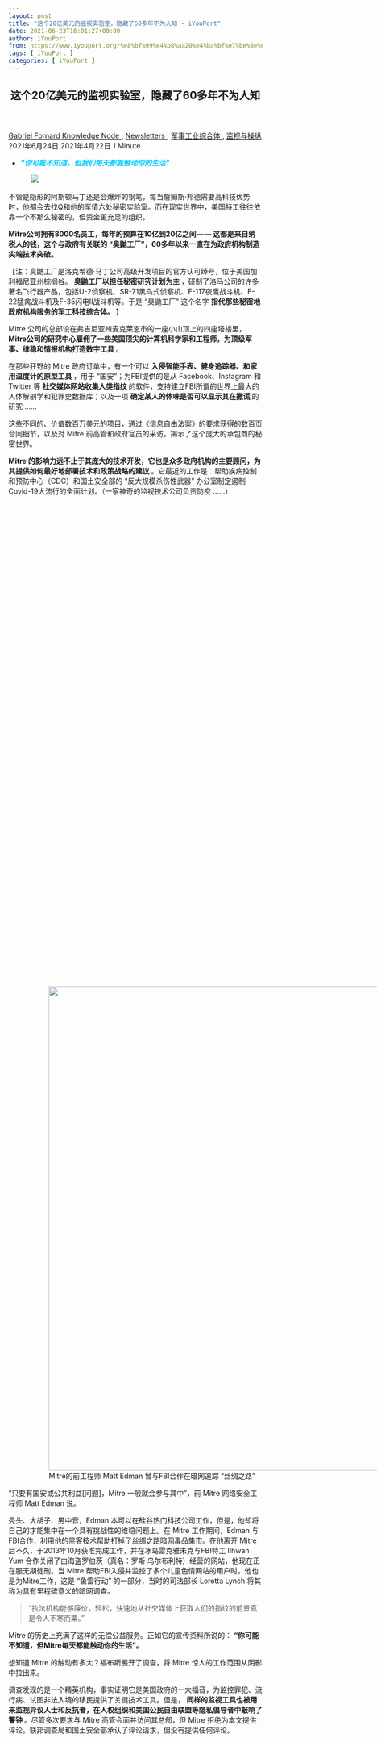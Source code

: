 ```yaml
---
layout: post
title: "这个20亿美元的监视实验室，隐藏了60多年不为人知 - iYouPort"
date: 2021-06-23T16:01:27+00:00
author: iYouPort
from: https://www.iyouport.org/%e8%bf%99%e4%b8%aa20%e4%ba%bf%e7%be%8e%e5%85%83%e7%9a%84%e7%9b%91%e8%a7%86%e5%ae%9e%e9%aa%8c%e5%ae%a4%ef%bc%8c%e9%9a%90%e8%97%8f%e4%ba%8660%e5%a4%9a%e5%b9%b4%e4%b8%8d%e4%b8%ba%e4%ba%ba%e7%9f%a5/
tags: [ iYouPort ]
categories: [ iYouPort ]
---
```


<article class="post-16326 post type-post status-publish format-standard has-post-thumbnail hentry category-knowledge-node category-newsletters category-64 category-20 tag-antisurveillance tag-bigbrother tag-biometrics tag-covid-19 tag-mass-surveillance tag-mitre tag-socmint tag-surveillance" id="post-16326">
 <header class="entry-header">
  <h1 class="entry-title">
   这个20亿美元的监视实验室，隐藏了60多年不为人知
  </h1>
 </header>
 <div class="entry-meta">
  <span class="byline">
   <a href="https://www.iyouport.org/author/gabrielfornard/" rel="author" title="由Gabriel Fornard发布">
    Gabriel Fornard
   </a>
  </span>
  <span class="cat-links">
   <a href="https://www.iyouport.org/category/knowledge-node/" rel="category tag">
    Knowledge Node
   </a>
   ,
   <a href="https://www.iyouport.org/category/newsletters/" rel="category tag">
    Newsletters
   </a>
   ,
   <a href="https://www.iyouport.org/category/%e5%86%9b%e4%ba%8b%e5%b7%a5%e4%b8%9a%e7%bb%bc%e5%90%88%e4%bd%93/" rel="category tag">
    军事工业综合体
   </a>
   ,
   <a href="https://www.iyouport.org/category/%e7%9b%91%e8%a7%86%e4%b8%8e%e6%93%8d%e7%ba%b5/" rel="category tag">
    监视与操纵
   </a>
  </span>
  <span class="published-on">
   <time class="entry-date published" datetime="2021-06-24T00:01:27+08:00">
    2021年6月24日
   </time>
   <time class="updated" datetime="2021-04-22T13:17:15+08:00">
    2021年4月22日
   </time>
  </span>
  <span class="word-count">
   1 Minute
  </span>
 </div>
 <div class="entry-content">
  <ul>
   <li class="graf graf--p graf--startsWithDoubleQuote">
    <span style="color: #00ccff;">
     <em>
      <strong>
       “你可能不知道，但我们每天都能触动你的生活”
      </strong>
     </em>
    </span>
   </li>
  </ul>
  <figure class="graf graf--figure">
   <img class="graf-image aligncenter jetpack-lazy-image" data-height="710" data-image-id="1*HHGkvQyVCbakpCnAaeGCOw.png" data-lazy-src="https://i1.wp.com/cdn-images-1.medium.com/max/1067/1*HHGkvQyVCbakpCnAaeGCOw.png?w=1100&amp;is-pending-load=1#038;ssl=1" data-recalc-dims="1" data-width="1466" src="https://i1.wp.com/cdn-images-1.medium.com/max/1067/1*HHGkvQyVCbakpCnAaeGCOw.png?w=1100&amp;ssl=1" srcset="data:image/gif;base64,R0lGODlhAQABAIAAAAAAAP///yH5BAEAAAAALAAAAAABAAEAAAIBRAA7"/>
   <noscript>
    <img class="graf-image aligncenter" data-height="710" data-image-id="1*HHGkvQyVCbakpCnAaeGCOw.png" data-recalc-dims="1" data-width="1466" src="https://i1.wp.com/cdn-images-1.medium.com/max/1067/1*HHGkvQyVCbakpCnAaeGCOw.png?w=1100&amp;ssl=1"/>
   </noscript>
  </figure>
  <p class="graf graf--p">
   不管是隐形的阿斯顿马丁还是会爆炸的钢笔，每当詹姆斯·邦德需要高科技优势时，他都会去找Q和他的军情六处秘密实验室。而在现实世界中，美国特工往往依靠一个不那么秘密的，但资金更充足的组织。
  </p>
  <p class="graf graf--p">
   <strong class="markup--strong markup--p-strong">
    Mitre公司拥有8000名员工，每年的预算在10亿到20亿之间 — — 这都是来自纳税人的钱，这个与政府有关联的 “臭鼬工厂”，60多年以来一直在为政府机构制造尖端技术突破。
   </strong>
  </p>
  <p class="graf graf--p">
   【注：臭鼬工厂是洛克希德·马丁公司高级开发项目的官方认可绰号，位于美国加利福尼亚州棕榈谷。
   <strong class="markup--strong markup--p-strong">
    臭鼬工厂以担任秘密研究计划为主
   </strong>
   ，研制了洛马公司的许多著名飞行器产品，包括U-2侦察机、SR-71黑鸟式侦察机、F-117夜鹰战斗机、F-22猛禽战斗机及F-35闪电II战斗机等。于是 “臭鼬工厂” 这个名字
   <strong class="markup--strong markup--p-strong">
    指代那些秘密地政府机构服务的军工科技综合体。
   </strong>
   】
  </p>
  <p class="graf graf--p">
   Mitre 公司的总部设在弗吉尼亚州麦克莱恩市的一座小山顶上的四座塔楼里，
   <strong class="markup--strong markup--p-strong">
    Mitre公司的研究中心雇佣了一些美国顶尖的计算机科学家和工程师，为顶级军事、维稳和情报机构打造数字工具
   </strong>
   。
  </p>
  <p class="graf graf--p">
   在那些狂野的 Mitre 政府订单中，有一个可以
   <strong class="markup--strong markup--p-strong">
    入侵智能手表、健身追踪器、和家用温度计的原型工具
   </strong>
   ，用于 “国安”；为FBI提供的是从 Facebook、Instagram 和 Twitter 等
   <strong class="markup--strong markup--p-strong">
    社交媒体网站收集人类指纹
   </strong>
   的软件，支持建立FBI所谓的世界上最大的人体解剖学和犯罪史数据库；以及一项
   <strong class="markup--strong markup--p-strong">
    确定某人的体味是否可以显示其在撒谎
   </strong>
   的研究 ……
  </p>
  <p class="graf graf--p">
   这些不同的、价值数百万美元的项目，通过《信息自由法案》的要求获得的数百页合同细节，以及对 Mitre 前高管和政府官员的采访，揭示了这个庞大的承包商的秘密世界。
  </p>
  <p class="graf graf--p">
   <strong class="markup--strong markup--p-strong">
    Mitre 的影响力远不止于其庞大的技术开发，它也是众多政府机构的主要顾问，为其提供如何最好地部署技术和政策战略的建议
   </strong>
   。它最近的工作是：帮助疾病控制和预防中心（CDC）和国土安全部的 “反大规模杀伤性武器” 办公室制定遏制Covid-19大流行的全面计划。（一家神奇的监视技术公司负责防疫 ……）
  </p>
  <figure class="graf graf--figure">
   <p>
    <figure class="wp-caption aligncenter" style="width: 960px">
     <img alt="" class="graf-image jetpack-lazy-image" data-height="960" data-image-id="0*NFhDvdC1Y7RdS-xn" data-lazy-src="https://cdn-images-1.medium.com/max/1067/0*NFhDvdC1Y7RdS-xn?is-pending-load=1" data-width="960" height="960" src="https://cdn-images-1.medium.com/max/1067/0*NFhDvdC1Y7RdS-xn" srcset="data:image/gif;base64,R0lGODlhAQABAIAAAAAAAP///yH5BAEAAAAALAAAAAABAAEAAAIBRAA7" width="960"/>
     <noscript>
      <img alt="" class="graf-image" data-height="960" data-image-id="0*NFhDvdC1Y7RdS-xn" data-width="960" height="960" src="https://cdn-images-1.medium.com/max/1067/0*NFhDvdC1Y7RdS-xn" width="960"/>
     </noscript>
     <figcaption class="wp-caption-text">
      Mitre的前工程师 Matt Edman 曾与FBI合作在暗网追踪 “丝绸之路”
     </figcaption>
    </figure>
   </p>
  </figure>
  <p class="graf graf--p graf--startsWithDoubleQuote">
   “只要有国安或公共利益[问题]，Mitre 一般就会参与其中”，前 Mitre 网络安全工程师 Matt Edman 说。
  </p>
  <p class="graf graf--p">
   秃头、大胡子、男中音，Edman 本可以在硅谷热门科技公司工作，但是，他却将自己的才能集中在一个具有挑战性的维稳问题上。在 Mitre 工作期间，Edman 与FBI合作，利用他的黑客技术帮助打掉了丝绸之路暗网毒品集市。在他离开 Mitre 后不久，于2013年10月获准完成工作，并在冰岛雷克雅未克与FBI特工 Ilhwan Yum 合作关闭了由海盗罗伯茨（真名：罗斯·乌尔布利特）经营的网站，他现在正在服无期徒刑。当 Mitre 帮助FBI入侵并监控了多个儿童色情网站的用户时，他也是为Mitre工作，这是 “鱼雷行动” 的一部分，当时的司法部长 Loretta Lynch 将其称为具有里程碑意义的暗网调查。
  </p>
  <blockquote class="graf graf--blockquote graf--startsWithDoubleQuote">
   <p>
    “执法机构能够廉价，轻松，快速地从社交媒体上获取人们的指纹的前景真是令人不寒而栗。”
   </p>
  </blockquote>
  <p class="graf graf--p">
   Mitre 的历史上充满了这样的无偿公益服务。正如它的宣传资料所说的：
   <strong class="markup--strong markup--p-strong">
    “你可能不知道，但Mitre每天都能触动你的生活”。
   </strong>
  </p>
  <p class="graf graf--p">
   想知道 Mitre 的触动有多大？福布斯展开了调查，将 Mitre 惊人的工作范围从阴影中拉出来。
  </p>
  <p class="graf graf--p">
   调查发现的是一个精英机构，事实证明它是美国政府的一大福音，为监控罪犯、流行病、试图非法入境的移民提供了关键技术工具。但是，
   <strong class="markup--strong markup--p-strong">
    同样的监视工具也被用来监视异议人士和反抗者，在人权组织和美国公民自由联盟等隐私倡导者中敲响了警钟
   </strong>
   。尽管多次要求与 Mitre 高管会面并访问其总部，但 Mitre 拒绝为本文提供评论。联邦调查局和国土安全部承认了评论请求，但没有提供任何评论。
  </p>
  <figure class="graf graf--figure">
   <p>
    <figure class="wp-caption aligncenter" style="width: 960px">
     <img alt="" class="graf-image jetpack-lazy-image" data-height="640" data-image-id="0*voLaAE5ok1uUvE83" data-lazy-src="https://cdn-images-1.medium.com/max/1067/0*voLaAE5ok1uUvE83?is-pending-load=1" data-width="960" height="640" src="https://cdn-images-1.medium.com/max/1067/0*voLaAE5ok1uUvE83" srcset="data:image/gif;base64,R0lGODlhAQABAIAAAAAAAP///yH5BAEAAAAALAAAAAABAAEAAAIBRAA7" width="960"/>
     <noscript>
      <img alt="" class="graf-image" data-height="640" data-image-id="0*voLaAE5ok1uUvE83" data-width="960" height="640" src="https://cdn-images-1.medium.com/max/1067/0*voLaAE5ok1uUvE83" width="960"/>
     </noscript>
     <figcaption class="wp-caption-text">
      Mitre的总部位于麦克莱恩·华盛顿（McLean Washington）地铁站的正前方，与美国最大的另一家国防供应商诺斯洛普·格鲁门公司（Northrup Grumman）隔壁
     </figcaption>
    </figure>
   </p>
  </figure>
  <p class="graf graf--p">
   很少有人听说过 Mitre，也不知道它的使命。
   <strong class="markup--strong markup--p-strong">
    即使是住在其大型办公建筑群附近的当地人，也往往不知道它在过去60年里一直是美国国安和国防的坚定支柱。
   </strong>
  </p>
  <p class="graf graf--p graf--startsWithDoubleQuote">
   “它离我住的地方只有几英里远，从50年代中期开始就一直在那里”，Shawn Valle 说，他在2008年第一次那里面试，“但我从来没有听说过它”。 Valle最终为空军从事网络安全工作，并在那里的五年中负责寻找谷歌Android操作系统中的漏洞。
  </p>
  <p class="graf graf--p">
   虽然不在公众视野中，但 Mitre 的历史却很了不起。
   <strong class="markup--strong markup--p-strong">
    这家非营利性公司诞生于冷战时期，从可能是世界上最著名的科技校园 — — 麻省理工学院中分离出来。
   </strong>
   （MIT的缩写为Mitre提供了名字的前半部分）
  </p>
  <p class="graf graf--p">
   20世纪50年代末，面对与苏联核战的风险，美国空军要求麻省理工学院帮助其创建一种防空系统，以帮助其探测来袭的轰炸机。该研究所提出了半自动地面环境（SAGE）。该系统将雷达、无线电和网络通信结合起来，探测来袭的敌机，向附近的空军基地发出警报并持续更新，空军基地将发动喷气式飞机拦截接近的威胁。
   <strong class="markup--strong markup--p-strong">
    这是美国第一套防空系统，1958年麻省理工学院的管理人员成立了Mitre公司，负责管理SAGE及其未来的发展。
   </strong>
  </p>
  <blockquote class="graf graf--blockquote graf--startsWithDoubleQuote">
   <p>
    “ DHS已要求 Mitre 帮助建立持久的国家监控能力，声称防疫。”
   </p>
  </blockquote>
  <figure class="graf graf--figure">
   <p>
    <figure class="wp-caption aligncenter" style="width: 960px">
     <img alt="" class="graf-image jetpack-lazy-image" data-height="960" data-image-id="0*fDz_0oPL-VPlsLkf" data-lazy-src="https://cdn-images-1.medium.com/max/1067/0*fDz_0oPL-VPlsLkf?is-pending-load=1" data-width="960" height="960" src="https://cdn-images-1.medium.com/max/1067/0*fDz_0oPL-VPlsLkf" srcset="data:image/gif;base64,R0lGODlhAQABAIAAAAAAAP///yH5BAEAAAAALAAAAAABAAEAAAIBRAA7" width="960"/>
     <noscript>
      <img alt="" class="graf-image" data-height="960" data-image-id="0*fDz_0oPL-VPlsLkf" data-width="960" height="960" src="https://cdn-images-1.medium.com/max/1067/0*fDz_0oPL-VPlsLkf" width="960"/>
     </noscript>
     <figcaption class="wp-caption-text">
      Mitre担任9/11首席执行官期间，马丁·法加（Martin Faga）帮助重建了五角大楼的通信网络，并开发了技术，在废墟中寻找“原爆点”幸存者
     </figcaption>
    </figure>
   </p>
  </figure>
  <p class="graf graf--p">
   <strong class="markup--strong markup--p-strong">
    在接下来的40年里，Mitre 参与了诸如机载预警和控制系统(AWACS)和监视目标攻击雷达系统(STARS)等著名空中监视技术的幕后工作。它还在GPS和商业航空公司的交通防撞系统等大量使用的技术的发展中发挥了重要作用。如今，它的职权范围更加广泛，领导着各种网络安全计划甚至医疗项目
   </strong>
   。
  </p>
  <p class="graf graf--p graf--startsWithDoubleQuote">
   “我一直向人们解释的 Mitre 的特点是，当我们说我们是做信息科学的时候，我们远远超出了人们通常所说的IT领域”，2000年至2006年 Mitre 的CEO Martin Faga 告诉福布斯。例如，它会设计一种专门的天线，放在军用飞机上，以发送和接收来自通信卫星的数据，Faga 说，他是一位白发苍苍、不那么显眼的美国情报机构和承包商的长期雇员。然后，Mitre 公司也会设计卫星通信系统，以及雷达 — —
   <strong class="markup--strong markup--p-strong">
    基本上是 “每一种信息系统”
   </strong>
   ，他补充说。
  </p>
  <p class="graf graf--p">
   <strong class="markup--strong markup--p-strong">
    该公司在监控领域广泛的专业知识现在正被用来 “防疫”
   </strong>
   。在6月底与CDC签署的一份价值1630万美元的合同中，Mitre 被要求帮助
   <strong class="markup--strong markup--p-strong">
    建立 “一种
   </strong>
   <a class="markup--anchor markup--p-anchor" data-href="https://www.iyouport.org/%e5%86%a0%e7%8a%b6%e7%97%85%e6%af%92%e5%8d%b1%e6%9c%ba%e7%a9%b6%e7%ab%9f%e6%98%af%e5%90%a6%e8%83%bd%e5%a4%9f%e7%bb%93%e6%9d%9f%ef%bc%9f%ef%bc%9a%e5%a8%81%e6%9d%83%e4%b8%bb%e4%b9%89%e7%9a%84%e6%9d%83/" href="https://www.iyouport.org/%e5%86%a0%e7%8a%b6%e7%97%85%e6%af%92%e5%8d%b1%e6%9c%ba%e7%a9%b6%e7%ab%9f%e6%98%af%e5%90%a6%e8%83%bd%e5%a4%9f%e7%bb%93%e6%9d%9f%ef%bc%9f%ef%bc%9a%e5%a8%81%e6%9d%83%e4%b8%bb%e4%b9%89%e7%9a%84%e6%9d%83/" rel="noopener" target="_blank">
    <strong class="markup--strong markup--p-strong">
     持久的国家监控能力
    </strong>
   </a>
   ”。
  </p>
  <ul class="postList">
   <li class="graf graf--li">
    《
    <a class="markup--anchor markup--li-anchor" data-href="https://www.iyouport.org/%e5%86%a0%e7%8a%b6%e7%97%85%e6%af%92%e5%a6%82%e4%bd%95%e8%ae%a9%e6%95%b4%e4%b8%aa%e5%9c%b0%e7%90%83%e5%8f%98%e6%88%90%e4%ba%86%e5%8f%8d%e4%b9%8c%e6%89%98%e9%82%a6%e5%9c%b0%e7%8b%b1%e2%80%8a-%e2%80%8a/" href="https://www.iyouport.org/%e5%86%a0%e7%8a%b6%e7%97%85%e6%af%92%e5%a6%82%e4%bd%95%e8%ae%a9%e6%95%b4%e4%b8%aa%e5%9c%b0%e7%90%83%e5%8f%98%e6%88%90%e4%ba%86%e5%8f%8d%e4%b9%8c%e6%89%98%e9%82%a6%e5%9c%b0%e7%8b%b1%e2%80%8a-%e2%80%8a/" rel="noopener" target="_blank">
     #COVID-19(84)冠状病毒如何让整个地球变成了反乌托邦地狱 — 包括但并仅仅是中国：长篇报告
    </a>
    》
   </li>
  </ul>
  <p class="graf graf--p">
   2019年，CDC与 Mitre 在疾病监测技术和服务上花费了2000万美元，但没有回应《福布斯》关于这些流行病防疫计划更多细节的要求。与此同时，3月17日，在Covid-19引起的全国紧急状态的四天后，美国国土安全部反大规模杀伤性武器（CWMD）办公室呼吁Mitre有效地充当大流行病应对计划的支点，“参与、告知和指导” 市长、州长和应对大流行病的应急领导人。Mitre 还将创建疾病模型来跟踪病毒传播，并确定哪些 “非药物干预”（也就是NPIs — — 比如关闭学校、商店和实施社会疏离）可以帮助立法者 “把曲线拉直”。
  </p>
  <p class="graf graf--p">
   政府数据显示，
   <strong class="markup--strong markup--p-strong">
    纳税人在 Mitre 身上花的钱近年来一直在上升，已接近20亿美元。 Mitre 表示，其2019年的整体收入为18亿美元
   </strong>
   。
  </p>
  <figure class="graf graf--figure">
   <img class="graf-image aligncenter jetpack-lazy-image" data-height="912" data-image-id="1*ZzklI3oc_MgvdvK5wRsVtg.png" data-lazy-src="https://i1.wp.com/cdn-images-1.medium.com/max/1067/1*ZzklI3oc_MgvdvK5wRsVtg.png?w=1100&amp;is-pending-load=1#038;ssl=1" data-recalc-dims="1" data-width="2038" src="https://i1.wp.com/cdn-images-1.medium.com/max/1067/1*ZzklI3oc_MgvdvK5wRsVtg.png?w=1100&amp;ssl=1" srcset="data:image/gif;base64,R0lGODlhAQABAIAAAAAAAP///yH5BAEAAAAALAAAAAABAAEAAAIBRAA7"/>
   <noscript>
    <img class="graf-image aligncenter" data-height="912" data-image-id="1*ZzklI3oc_MgvdvK5wRsVtg.png" data-recalc-dims="1" data-width="2038" src="https://i1.wp.com/cdn-images-1.medium.com/max/1067/1*ZzklI3oc_MgvdvK5wRsVtg.png?w=1100&amp;ssl=1"/>
   </noscript>
  </figure>
  <p class="graf graf--p">
   20万美元的合同（按照Covid的支出标准，微乎其微）规定：“随着疫情的发展，承包商将识别、收集和分析所有可能的数据，使州和地方领导人能够近乎实时地了解情况，以便最终适当地追溯NPI的实施工作”。换句话说，
   <strong class="markup--strong markup--p-strong">
    Mitre正在指导美国领导人的决策。
   </strong>
  </p>
  <p class="graf graf--p">
   Mitre和国土安全部都没有解释为什么CWMD部门要管理这样一份合同。此外，Mitre 还无偿创建了一个名为 “Sara Alert” 的联系人追踪系统，该系统一直在帮助各州  — — 阿肯色州、宾夕法尼亚州和佛蒙特州等  — — 监测人们都接触到哪些其他人了。该系统让已知有感染Covid-19风险的人将他们的症状和体温上传到州和地方卫生机构的数据库。
  </p>
  <p class="graf graf--p">
   在阿肯色州，自4月初以来，已有12861人注册，通过短信、电话、电子邮件或网站向卫生部门实时更新自己的病情。“这个系统让我们能够更容易地识别次要病例，真正建立起对社会集群的更好的处理，这一直是一个挑战”，阿肯色州卫生局首席流行病学家迈克·西玛博士说。它是如此成功，
   <strong class="markup--strong markup--p-strong">
    西玛甚至计划在Covid-19最终消亡后，继续使用 Sara Alert 监控其他传染病 — — 简单说，持续监控。
   </strong>
  </p>
  <p class="graf graf--p">
   Mitre 公司与其他军事和情报承包商的不同之处在于，它没有任何赚钱的任务。与诺斯洛普·格鲁门公司、雷神公司和通用动力公司等商业承包商不同的是，
   <strong class="markup--strong markup--p-strong">
    它运营着7个这样的 “臭鼬工厂”，业界称之为 “联邦政府资助的研发中心”（FFDRCs），这个平凡的名字掩盖了它们惊人的工作。
   </strong>
  </p>
  <p class="graf graf--p">
   Faga 说，Mitre 只对员工的时间进行收费，并收取少量费用，通常占整体成本的3%左右，以支持进一步的独立研究。“人们带着一个伟大的想法前来，并说：’天啊，如果我有10万美元，我可以把这个变成伟大的东西’。而我们公司可以直接把这些东西给他们。”
  </p>
  <p class="graf graf--p">
   这让这位前CEO在他的环形跑道竞争对手中处于不同寻常的地位。Mitre 并没有将其创造的技术商业化。一旦建立了一个原型，它就会被授权给政府、私人企业或学术机构。
   <strong class="markup--strong markup--p-strong">
    自2014年以来，它已经向行业和大学合作伙伴转让了670多份授权。
   </strong>
  </p>
  <figure class="graf graf--figure">
   <p>
    <figure class="wp-caption aligncenter" style="width: 960px">
     <img alt="" class="graf-image jetpack-lazy-image" data-height="960" data-image-id="0*wd5PSh1ukmPgpoVA" data-lazy-src="https://cdn-images-1.medium.com/max/1067/0*wd5PSh1ukmPgpoVA?is-pending-load=1" data-width="960" height="960" src="https://cdn-images-1.medium.com/max/1067/0*wd5PSh1ukmPgpoVA" srcset="data:image/gif;base64,R0lGODlhAQABAIAAAAAAAP///yH5BAEAAAAALAAAAAABAAEAAAIBRAA7" width="960"/>
     <noscript>
      <img alt="" class="graf-image" data-height="960" data-image-id="0*wd5PSh1ukmPgpoVA" data-width="960" height="960" src="https://cdn-images-1.medium.com/max/1067/0*wd5PSh1ukmPgpoVA" width="960"/>
     </noscript>
     <figcaption class="wp-caption-text">
      前联邦调查局科学负责人克里斯·皮耶霍塔（Chris Piehota）之前曾被罗伯特·穆勒（Robert Mueller）任命为该机构恐怖分子筛查中心的主任。
     </figcaption>
    </figure>
   </p>
  </figure>
  <p class="graf graf--p">
   不受商业压力的影响，Mitre 获得了开发一些更激进的答案来解决政府最紧迫的问题的
   <strong class="markup--strong markup--p-strong">
    自由度
   </strong>
   。
  </p>
  <p class="graf graf--p">
   以一个
   <strong class="markup--strong markup--p-strong">
    从公民的 Facebook、Twitter 和其他社交媒体帖子中收集指纹的项目
   </strong>
   为例。福布斯获得的电子邮件和 Mitre 合同的细节概述了FBI的一个价值50万美元的 “社交媒体图像指纹采集项目” ，该项目始于2015年。该项目由FBI在匡蒂科的一个黑客部门 — — 行动技术部负责，并由一个此前未报道的名为 Triad 的研究资助机构提供资金。
  </p>
  <p class="graf graf--p">
   最近退休的负责人 Chris Piehota 表示，Triad 旨在资助客观外部机构的创新研究，
   <strong class="markup--strong markup--p-strong">
    “图像指纹” 就像其字面意思一样：试图从社交媒体照片中获取生物识别信息。想想那些把自己的照片放在网上，做着各种手势的人，Piehota解释说，“这些发照片的人也让我们获得了他们的指纹模式”
   </strong>
   ，他补充道，“[FBI]可以从这些图像中获取你的指纹特征，他们可以为[政府没有保存生物信息的]个人建立指纹文件或指纹特征”。
  </p>
  <p class="graf graf--p">
   这可能对违反移民法的个人有用，因为美国在另一个数据库中没有他们的指纹记录，而所有公民都应该被收集指纹了，Piehota 补充说。包括用WhatsApp 中的照片抓毒贩 —— 在这里看到具体细节《
   <a class="markup--anchor markup--p-anchor" data-href="https://www.iyouport.org/%e8%bf%99%e4%ba%9b%e4%bd%bf%e7%94%a8%e6%9a%97%e7%bd%91%e7%9a%84%e4%ba%ba%e6%98%af%e5%a6%82%e4%bd%95%e8%a2%ab%e6%8a%93%e5%88%b0%e7%9a%84%ef%bc%9f/" href="https://www.iyouport.org/%e8%bf%99%e4%ba%9b%e4%bd%bf%e7%94%a8%e6%9a%97%e7%bd%91%e7%9a%84%e4%ba%ba%e6%98%af%e5%a6%82%e4%bd%95%e8%a2%ab%e6%8a%93%e5%88%b0%e7%9a%84%ef%bc%9f/" rel="noopener" target="_blank">
    这些使用暗网的人是如何被抓到的？
   </a>
   》。
  </p>
  <blockquote class="graf graf--blockquote graf--startsWithDoubleQuote">
   <p>
    “想想那些穿越边境的人，一个监控工具可以检测智能手表，并对其进行黑客攻击”
   </p>
  </blockquote>
  <p class="graf graf--p">
   该技术如果如描述的那样工作，对Mitre合作的警察和情报机构来说的确是很有用的，但对
   <strong class="markup--strong markup--p-strong">
    您的隐私人权和安全来说则是非常危险的
   </strong>
   。美国公民自由联盟言论、隐私和技术项目的参谋律师内特·韦斯勒说，这个监控项目引发了 “严重的隐私问题” ，尤其是在冠状病毒大流行和种族不平等的动荡时期。
  </p>
  <p class="graf graf--p graf--startsWithDoubleQuote">
   <strong class="markup--strong markup--p-strong">
    “没有人会想到，通过在网上发布数码照片，就会将自己独特的生物识别数据，包括指纹，暴露在警察数据库的收集中”
   </strong>
   ，他说，“我们不仅看到历史性的抗议反种族主义和警察暴力，而且我们还看到历史性的数字记录那些抗议者的照片，由媒体和警察部门收集 ……
   <strong class="markup--strong markup--p-strong">
    执法机构能够廉价、轻松、快速地从这些照片上获取人们的指纹，这种前景是格外令人震惊的
   </strong>
   ”，Piehota指出。
  </p>
  <p class="graf graf--p">
   Mitre 在协助美国政府扩大生物识别监控方面有一定的历史。2014年的另一份合同详细介绍了 Mitre 协助FBI开发面部识别工具的工作，
   <strong class="markup--strong markup--p-strong">
    直至 “通过标记感兴趣的任何对象来创建本地重点监视名单”。
   </strong>
  </p>
  <p class="graf graf--p">
   <strong class="markup--strong markup--p-strong">
    它还在帮助FBI建立下一代身份识别（NGI）系统，该系统是全球最大的目标人面部、指纹和其他身份识别身体部位的数据库之一
   </strong>
   。
  </p>
  <p class="graf graf--p">
   根据对合同记录的审查，
   <strong class="markup--strong markup--p-strong">
    自2007年初创以来，FBI至少花费了5亿美元，其中大部分给了早期开发商洛克希德-马丁公司
   </strong>
   。
  </p>
  <figure aria-describedby="caption-attachment-16585" class="wp-caption aligncenter" id="attachment_16585" style="width: 822px">
   <img alt="" class="wp-image-16585 size-full jetpack-lazy-image" data-lazy-sizes="(max-width: 822px) 100vw, 822px" data-lazy-src="https://i2.wp.com/www.iyouport.org/wp-content/uploads/2021/06/unnamed-file-1.png?resize=822%2C1256&amp;is-pending-load=1#038;ssl=1" data-lazy-srcset="https://i2.wp.com/www.iyouport.org/wp-content/uploads/2021/06/unnamed-file-1.png?w=822&amp;ssl=1 822w, https://i2.wp.com/www.iyouport.org/wp-content/uploads/2021/06/unnamed-file-1.png?resize=196%2C300&amp;ssl=1 196w, https://i2.wp.com/www.iyouport.org/wp-content/uploads/2021/06/unnamed-file-1.png?resize=670%2C1024&amp;ssl=1 670w, https://i2.wp.com/www.iyouport.org/wp-content/uploads/2021/06/unnamed-file-1.png?resize=768%2C1173&amp;ssl=1 768w" data-recalc-dims="1" height="1256" src="https://i2.wp.com/www.iyouport.org/wp-content/uploads/2021/06/unnamed-file-1.png?resize=822%2C1256&amp;ssl=1" srcset="data:image/gif;base64,R0lGODlhAQABAIAAAAAAAP///yH5BAEAAAAALAAAAAABAAEAAAIBRAA7" width="822"/>
   <noscript>
    <img alt="" class="wp-image-16585 size-full" data-recalc-dims="1" height="1256" sizes="(max-width: 822px) 100vw, 822px" src="https://i2.wp.com/www.iyouport.org/wp-content/uploads/2021/06/unnamed-file-1.png?resize=822%2C1256&amp;ssl=1" srcset="https://i2.wp.com/www.iyouport.org/wp-content/uploads/2021/06/unnamed-file-1.png?w=822&amp;ssl=1 822w, https://i2.wp.com/www.iyouport.org/wp-content/uploads/2021/06/unnamed-file-1.png?resize=196%2C300&amp;ssl=1 196w, https://i2.wp.com/www.iyouport.org/wp-content/uploads/2021/06/unnamed-file-1.png?resize=670%2C1024&amp;ssl=1 670w, https://i2.wp.com/www.iyouport.org/wp-content/uploads/2021/06/unnamed-file-1.png?resize=768%2C1173&amp;ssl=1 768w" width="822"/>
   </noscript>
   <figcaption class="wp-caption-text" id="caption-attachment-16585">
    请注意，Twitter已经于今年4月开始支持4K照片！一定要注意您拍摄的内容细节！在本文的主题下，它一定不能包含您和您的朋友的手部细节！
   </figcaption>
  </figure>
  <p class="graf graf--p">
   Piehota 说，从地方到联邦的各种执法机构都可以访问它来检查目标人的身份和背景。而 Mitre，
   <strong class="markup--strong markup--p-strong">
    至少自2013年以来，已经获得了数百万美元的合同，以提供技术和指导来构建监视系统，作为之前未报告的项目的一部分，称为 “Sugar Bowl II”
   </strong>
   ，这是一个无法解释的代码名称，FOIA记录显示。
  </p>
  <p class="graf graf--p">
   Mitre 的高科技监控还延伸到快速增长的
   <a class="markup--anchor markup--p-anchor" data-href="https://www.iyouport.org/category/%e5%85%b3%e4%ba%8e%e6%99%ba%e8%83%bd%e9%97%b4%e8%b0%8d%e5%ae%b6%e5%b1%85-%e5%9f%8e%e5%b8%82/" href="https://www.iyouport.org/category/%e5%85%b3%e4%ba%8e%e6%99%ba%e8%83%bd%e9%97%b4%e8%b0%8d%e5%ae%b6%e5%b1%85-%e5%9f%8e%e5%b8%82/" rel="noopener" target="_blank">
    联网设备世界
   </a>
   。想想智能手表、智能音箱、智能电视和监视摄像头。（《
   <a class="markup--anchor markup--p-anchor" data-href="https://www.iyouport.org/%e7%9c%8b%e6%b8%85%e7%89%a9%e8%81%94%e7%bd%91%e7%9a%84%e7%9c%9f%e9%9d%a2%e7%9b%ae%ef%bc%9a%e4%b8%80%e9%a1%b9%e6%96%b0%e6%8a%80%e6%9c%af%e5%b0%86%e5%8d%b1%e9%99%a9%e5%9c%b0%e5%8a%a0%e9%80%9f%e6%89%a9/" href="https://www.iyouport.org/%e7%9c%8b%e6%b8%85%e7%89%a9%e8%81%94%e7%bd%91%e7%9a%84%e7%9c%9f%e9%9d%a2%e7%9b%ae%ef%bc%9a%e4%b8%80%e9%a1%b9%e6%96%b0%e6%8a%80%e6%9c%af%e5%b0%86%e5%8d%b1%e9%99%a9%e5%9c%b0%e5%8a%a0%e9%80%9f%e6%89%a9/" rel="noopener" target="_blank">
    看清物联网的真面目：一项新技术将危险地加速扩大政府对公民的监视
   </a>
   》）
  </p>
  <p class="graf graf--p">
   在2017年9月的一份50万美元的合同中，
   <strong class="markup--strong markup--p-strong">
    国土安全部要求 Mitre 创建一个系统，可以定位并入侵智能手表、健身追踪器、家庭自动化设备、或任何可以被归类为物联网（IoT）系统的东西。
   </strong>
  </p>
  <p class="graf graf--p">
   该合同称，这项技术可以被执法部门或边境官员使用，以帮助他们 “在追踪调查中快速检测和利用物联网设备进行取证”，或者在 “物理边界” 使用，以入侵 “通过或接近边界” 的任何电子设备。（
   <strong class="markup--strong markup--p-strong">
    监控物联网已经不是新鲜事，这里是一份报告《
   </strong>
   <a class="markup--anchor markup--p-anchor" data-href="https://www.iyouport.org/%e4%bd%a0%e5%ae%b6%e5%86%b0%e7%ae%b1%e5%a6%82%e4%bd%95%e4%bd%9c%e4%b8%ba%e5%91%88%e5%a0%82%e8%af%81%e4%be%9b%ef%bc%9f/" href="https://www.iyouport.org/%e4%bd%a0%e5%ae%b6%e5%86%b0%e7%ae%b1%e5%a6%82%e4%bd%95%e4%bd%9c%e4%b8%ba%e5%91%88%e5%a0%82%e8%af%81%e4%be%9b%ef%bc%9f/" rel="noopener" target="_blank">
    <strong class="markup--strong markup--p-strong">
     你家冰箱如何作为呈堂证供？
    </strong>
   </a>
   <strong class="markup--strong markup--p-strong">
    》
   </strong>
   ）
  </p>
  <p class="graf graf--p">
   想想人们穿越边境，一个监控工具会扫描每一个通过的设备，检查哪些是智能手表或其他物联网系统。
   <strong class="markup--strong markup--p-strong">
    监视工具可能很快吸干目标设备中的所有数据，并收集目标的活动证据，从他们的短信到他们以前的位置
   </strong>
   。
  </p>
  <p class="graf graf--p">
   一位声称了解该合同的前警察和监控行业专家说，这项技术被海关和边境保护局（CBP）使用过。另一个消息来源是 Mitre 的前雇员和政府雇员，他说 Mitre 长期以来一直向CBP的工作人员提供
   <a class="markup--anchor markup--p-anchor" data-href="https://www.iyouport.org/%e6%95%b0%e5%ad%97%e5%8f%96%e8%af%81%e6%ad%a3%e5%9c%a8%e6%b3%9b%e6%bb%a5%ef%bc%9a%e6%94%bf%e5%ba%9c%e5%8f%af%e4%bb%a5%e4%bb%8e%e4%bd%a0%e7%9a%84%e6%89%8b%e6%9c%ba%e4%b8%ad%e6%8f%90%e5%8f%96%e5%93%aa/" href="https://www.iyouport.org/%e6%95%b0%e5%ad%97%e5%8f%96%e8%af%81%e6%ad%a3%e5%9c%a8%e6%b3%9b%e6%bb%a5%ef%bc%9a%e6%94%bf%e5%ba%9c%e5%8f%af%e4%bb%a5%e4%bb%8e%e4%bd%a0%e7%9a%84%e6%89%8b%e6%9c%ba%e4%b8%ad%e6%8f%90%e5%8f%96%e5%93%aa/" rel="noopener" target="_blank">
    数字取证
   </a>
   专业知识，在边境进行电子设备的搜查。
  </p>
  <p class="graf graf--p">
   而FOIA获得的价值超过
   <strong class="markup--strong markup--p-strong">
    1300万美元的合同
   </strong>
   显示，至少从2016年开始，Mitre 就为CBP提供了广泛的技术支持，
   <strong class="markup--strong markup--p-strong">
    其中包括对 Rapid
   </strong>
   <a class="markup--anchor markup--p-anchor" data-href="https://www.iyouport.org/%e7%be%8e%e5%9b%bd%e5%85%ac%e5%8f%b8%e5%a6%82%e4%bd%95%e5%b8%ae%e5%8a%a9%e4%b8%ad%e5%9b%bd%e5%80%9f%e5%8a%a9-dna-%e6%95%b0%e6%8d%ae%e8%bf%bd%e8%b8%aa%e5%85%ac%e6%b0%91/" href="https://www.iyouport.org/%e7%be%8e%e5%9b%bd%e5%85%ac%e5%8f%b8%e5%a6%82%e4%bd%95%e5%b8%ae%e5%8a%a9%e4%b8%ad%e5%9b%bd%e5%80%9f%e5%8a%a9-dna-%e6%95%b0%e6%8d%ae%e8%bf%bd%e8%b8%aa%e5%85%ac%e6%b0%91/" rel="noopener" target="_blank">
    <strong class="markup--strong markup--p-strong">
     DNA
    </strong>
   </a>
   <strong class="markup--strong markup--p-strong">
    技术  — — 另一个引起民权组织强烈抗议的监控工具  — — 的功效的研究
   </strong>
   。
  </p>
  <p class="graf graf--p">
   黑客入侵智能物联网设备的权力对联邦特工来说可能是巨大的优势，尽管政府绝对不会告诉媒体这东西在哪里或如何部署。
  </p>
  <p class="graf graf--p">
   正如2017年9月的项目大纲所解释的那样，警方一直缺乏从这类技术中获取证据的技能和资源。“物联网设备可以捕获大量的遥测数据，我可以想象在很多地方这很有用”，前国安局情报分析师杰克·威廉姆斯（Jake Williams）说，他还补充说，他很震惊这样的工具会在边境检查站使用。
  </p>
  <p class="graf graf--p">
   法律援助协会数字取证部门的公共辩护人杰罗姆·格雷科说，
   <strong class="markup--strong markup--p-strong">
    “执法部门使用这种监视工具会很难对他们进行监督，而且很难追究他们如何使用的责任。”
   </strong>
  </p>
  <p class="graf graf--p">
   <strong class="markup--strong markup--p-strong">
    Mitre 不仅仅是帮助政府搞审讯技术，它也实际做了一些针对人类审讯的工作。
   </strong>
   追溯到2009年，国土安全局资助的 Mitre 实验室 — — 国土安全系统工程与开发研究所成立的那一年，在一项被称为
   <strong class="markup--strong markup--p-strong">
    “人类气味作为欺骗的生物特征”
   </strong>
   的研究中，一些更加激进的监视研究工作正在进行。
  </p>
  <p class="graf graf--p">
   这项研究让人想起了更多与中央情报局有关的恐怖项目，他们开始研究 “我想我闻到了老鼠的味道” 这句话是否有任何科学依据。
   <strong class="markup--strong markup--p-strong">
    其目的是调查利用 “人类气味特征” 作为 “欺骗指标” 的可能性
   </strong>
   。在志愿者实施或不实施某种欺骗行为之前和之后，他们都会采集气味样本，看看是否有区别。他们还想找到证据来 “支持个人的气味签名可以作为生物识别信息的假设”。
  </p>
  <p class="graf graf--p">
   <strong class="markup--strong markup--p-strong">
    基本问题是： 当你说谎时，你是否有一种完全独一无二的气味？是的，答案是 “有”
   </strong>
   ，根据国土安全局的说法，该局还没有对其他关于Mitre公司运作的询问做出回应。在2011年的最终报告的执行摘要中，作者说 “结果表明，人类气味的可测量变化似乎确实允许区分欺骗性和非欺骗性的个人。”
  </p>
  <p class="graf graf--p">
   这可能是 Mitre 更离谱的研究的一个例子，其中大部分研究仍然存储在那些麦克莱恩塔的地窖里，或者在政府服务器的机密封条下锁起来。但这就是它的地位，
   <strong class="markup--strong markup--p-strong">
    即使其所作所为受到严重怀疑，Mitre 的名字也足以让它在政府大厅内受到重视。
   </strong>
  </p>
  <p class="graf graf--p">
   仍在 Mitre 公司咨询委员会任职的前CEO Faga 回忆起最近的一次五角大楼之行，那里曾召开会议讨论GPS中令人担忧的漏洞。一位代表急于知道他们应该对这个漏洞有多担心，问五角大楼是从哪里得到的信息。Faga 说，当一位官员说起 Mitre 时，房间里的气氛立即发生了变化。Faga 补充说，每个人都得出结论：“好吧，那就是真的了。” ⚪️
  </p>
  <p class="graf graf--p">
   <a class="markup--anchor markup--p-anchor" data-href="https://www.forbes.com/sites/thomasbrewster/2020/07/13/inside-americas-secretive-2-billion-research-hub-collecting-fingerprints-from-facebook-hacking-smartwatches-and-fighting-covid-19/?sh=728b73402052" href="https://www.forbes.com/sites/thomasbrewster/2020/07/13/inside-americas-secretive-2-billion-research-hub-collecting-fingerprints-from-facebook-hacking-smartwatches-and-fighting-covid-19/?sh=728b73402052" rel="noopener" target="_blank">
    Mitre Corp. runs some of the U.S. government’s most hush-hush science and tech labs. The cloak-and-dagger R&amp;D shop might just be the most important organization you’ve never heard of
   </a>
   .
  </p>
  <div id="atatags-1611829871-60d3e200a52ff">
  </div>
  <div class="sharedaddy sd-sharing-enabled">
   <div class="robots-nocontent sd-block sd-social sd-social-icon sd-sharing">
    <h3 class="sd-title">
     共享此文章：
    </h3>
    <div class="sd-content">
     <ul>
      <li class="share-twitter">
       <a class="share-twitter sd-button share-icon no-text" data-shared="sharing-twitter-16326" href="https://www.iyouport.org/%e8%bf%99%e4%b8%aa20%e4%ba%bf%e7%be%8e%e5%85%83%e7%9a%84%e7%9b%91%e8%a7%86%e5%ae%9e%e9%aa%8c%e5%ae%a4%ef%bc%8c%e9%9a%90%e8%97%8f%e4%ba%8660%e5%a4%9a%e5%b9%b4%e4%b8%8d%e4%b8%ba%e4%ba%ba%e7%9f%a5/?share=twitter" rel="nofollow noopener noreferrer" target="_blank" title="点击分享到Twitter">
        <span>
        </span>
        <span class="sharing-screen-reader-text">
         点击分享到Twitter（在新窗口中打开）
        </span>
       </a>
      </li>
      <li class="share-facebook">
       <a class="share-facebook sd-button share-icon no-text" data-shared="sharing-facebook-16326" href="https://www.iyouport.org/%e8%bf%99%e4%b8%aa20%e4%ba%bf%e7%be%8e%e5%85%83%e7%9a%84%e7%9b%91%e8%a7%86%e5%ae%9e%e9%aa%8c%e5%ae%a4%ef%bc%8c%e9%9a%90%e8%97%8f%e4%ba%8660%e5%a4%9a%e5%b9%b4%e4%b8%8d%e4%b8%ba%e4%ba%ba%e7%9f%a5/?share=facebook" rel="nofollow noopener noreferrer" target="_blank" title="点击分享到 Facebook ">
        <span>
        </span>
        <span class="sharing-screen-reader-text">
         点击分享到 Facebook （在新窗口中打开）
        </span>
       </a>
      </li>
      <li class="share-end">
      </li>
     </ul>
    </div>
   </div>
  </div>
  <div class="sharedaddy sd-block sd-like jetpack-likes-widget-wrapper jetpack-likes-widget-unloaded" data-name="like-post-frame-161182987-16326-60d3e200a59e1" data-src="https://widgets.wp.com/likes/#blog_id=161182987&amp;post_id=16326&amp;origin=www.iyouport.org&amp;obj_id=161182987-16326-60d3e200a59e1" id="like-post-wrapper-161182987-16326-60d3e200a59e1">
   <h3 class="sd-title">
    赞过：
   </h3>
   <div class="likes-widget-placeholder post-likes-widget-placeholder" style="height: 55px;">
    <span class="button">
     <span>
      赞
     </span>
    </span>
    <span class="loading">
     正在加载……
    </span>
   </div>
   <span class="sd-text-color">
   </span>
   <a class="sd-link-color">
   </a>
  </div>
  <div class="jp-relatedposts" id="jp-relatedposts">
   <h3 class="jp-relatedposts-headline">
    <em>
     相关
    </em>
   </h3>
  </div>
 </div>
 <div class="entry-footer">
  <ul class="post-tags light-text">
   <li>
    Tagged
   </li>
   <li>
    <a href="https://www.iyouport.org/tag/antisurveillance/" rel="tag">
     antiSurveillance
    </a>
   </li>
   <li>
    <a href="https://www.iyouport.org/tag/bigbrother/" rel="tag">
     bigbrother
    </a>
   </li>
   <li>
    <a href="https://www.iyouport.org/tag/biometrics/" rel="tag">
     biometrics
    </a>
   </li>
   <li>
    <a href="https://www.iyouport.org/tag/covid-19/" rel="tag">
     COVID-19
    </a>
   </li>
   <li>
    <a href="https://www.iyouport.org/tag/mass-surveillance/" rel="tag">
     mass surveillance
    </a>
   </li>
   <li>
    <a href="https://www.iyouport.org/tag/mitre/" rel="tag">
     Mitre
    </a>
   </li>
   <li>
    <a href="https://www.iyouport.org/tag/socmint/" rel="tag">
     SOCMINT
    </a>
   </li>
   <li>
    <a href="https://www.iyouport.org/tag/surveillance/" rel="tag">
     Surveillance
    </a>
   </li>
  </ul>
 </div>
 <div class="entry-author-wrapper">
  <div class="site-posted-on">
   <strong>
    Published
   </strong>
   <time class="entry-date published" datetime="2021-06-24T00:01:27+08:00">
    2021年6月24日
   </time>
   <time class="updated" datetime="2021-04-22T13:17:15+08:00">
    2021年4月22日
   </time>
  </div>
 </div>
</article>

